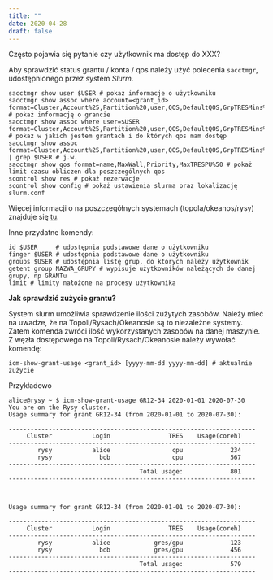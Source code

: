 ```yaml
---
title: ""
date: 2020-04-28
draft: false
--- 
```


Często pojawia się pytanie czy użytkownik ma dostęp do XXX?

Aby sprawdzić status grantu / konta / qos należy użyć polecenia `sacctmgr`, udostępnionego przez system *Slurm*.

```.slurm
sacctmgr show user $USER # pokaż informacje o użytkowniku
sacctmgr show assoc where account=<grant_id> format=Cluster,Account%25,Partition%20,user,QOS,DefaultQOS,GrpTRESMins%50 # pokaż informację o grancie
sacctmgr show assoc where user=$USER format=Cluster,Account%25,Partition%20,user,QOS,DefaultQOS,GrpTRESMins%50 # pokaż w jakich jestem grantach i do których qos mam dostęp
sacctmgr show assoc format=Cluster,Account%25,Partition%20,user,QOS,DefaultQOS,GrpTRESMins%50 | grep $USER # j.w.
sacctmgr show qos format=name,MaxWall,Priority,MaxTRESPU%50 # pokaż limit czasu obliczen dla poszczególnych qos
scontrol show res # pokaż rezerwacje
scontrol show config # pokaż ustawienia slurma oraz lokalizację slurm.conf
```

Więcej informacji o na poszczegółnych systemach (topola/okeanos/rysy) znajduje się [tu](../../O_zasobach_ICM/Zasoby/komputery_w_icm.md).

Inne przydatne komendy:

```.slurm
id $USER     # udostępnia podstawowe dane o użytkowniku
finger $USER # udostępnia podstawowe dane o użytkowniku
groups $USER # udostępnia listę grup, do których należy użytkownik
getent group NAZWA_GRUPY # wypisuje użytkowników należących do danej grupy, np GRANTu
limit # limity nałożone na procesy użytkownika
```

**Jak sprawdzić zużycie grantu?**

System slurm umożliwia sprawdzenie ilości zużytych zasobów.
Należy mieć na uwadze, że na Topoli/Rysach/Okeanosie są to niezależne systemy.
Zatem komenda zwróci ilość wykorzystanych zasobów na danej maszynie.
Z węzła dostępowego na Topoli/Rysach/Okeanosie należy wywołać komendę:

```.slurm
icm-show-grant-usage <grant_id> [yyyy-mm-dd yyyy-mm-dd] # aktualnie zużycie
```

Przykładowo

```.text
alice@rysy ~ $ icm-show-grant-usage GR12-34 2020-01-01 2020-07-30
You are on the Rysy cluster.
Usage summary for grant GR12-34 (from 2020-01-01 to 2020-07-30):

--------------------------------------------------------------------
     Cluster           Login                TRES    Usage(coreh)
--------------------------------------------------------------------
        rysy           alice                 cpu             234
        rysy             bob                 cpu             567
--------------------------------------------------------------------
                                    Total usage:             801
--------------------------------------------------------------------



Usage summary for grant GR12-34 (from 2020-01-01 to 2020-07-30):

--------------------------------------------------------------------
     Cluster           Login                TRES    Usage(coreh)
--------------------------------------------------------------------
        rysy           alice            gres/gpu             123
        rysy             bob            gres/gpu             456
--------------------------------------------------------------------
                                    Total usage:             579
--------------------------------------------------------------------

```

<!-- 
```.slurm
sacctmgr show assoc where account=<grant_id> format=user,GrpTRESMins%50  # limit cpu w grancie
``` -->
